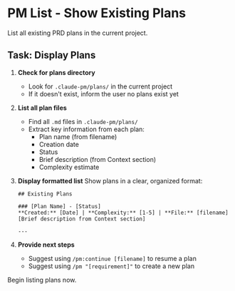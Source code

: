 # PM List - Show Existing Plans

List all existing PRD plans in the current project.

## Task: Display Plans

1. **Check for plans directory**
   - Look for `.claude-pm/plans/` in the current project
   - If it doesn't exist, inform the user no plans exist yet

2. **List all plan files**
   - Find all `.md` files in `.claude-pm/plans/`
   - Extract key information from each plan:
     - Plan name (from filename)
     - Creation date
     - Status
     - Brief description (from Context section)
     - Complexity estimate

3. **Display formatted list**
   Show plans in a clear, organized format:
   ```
   ## Existing Plans

   ### [Plan Name] - [Status]
   **Created:** [Date] | **Complexity:** [1-5] | **File:** [filename]
   [Brief description from Context section]

   ---
   ```

4. **Provide next steps**
   - Suggest using `/pm:continue [filename]` to resume a plan
   - Suggest using `/pm "[requirement]"` to create a new plan

Begin listing plans now.